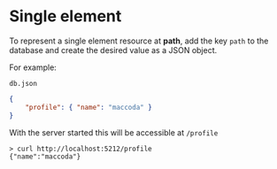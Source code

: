 # Single element

To represent a single element resource at **path**, add the key `path` to the
database and create the desired value as a JSON object.

For example:

`db.json`
```json
{
    "profile": { "name": "maccoda" }
}
```

With the server started this will be accessible at `/profile`

```shell
> curl http://localhost:5212/profile
{"name":"maccoda"}
```
